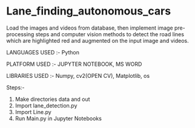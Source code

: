 # Lane_finding_autonomous_cars

Load the images and videos from database, then implement image pre-processing steps and computer vision methods to detect the road lines which are highlighted red and augmented on the input image and videos.

LANGUAGES USED :-   Python

PLATFORM USED :-   JUPYTER NOTEBOOK, MS WORD

LIBRARIES USED :-  Numpy, cv2(OPEN CV), Matplotlib, os

Steps:-  
1) Make directories data and out
2) Import lane_detection.py
3) Import Line.py
4) Run Main.py in Jupyter Notebooks
